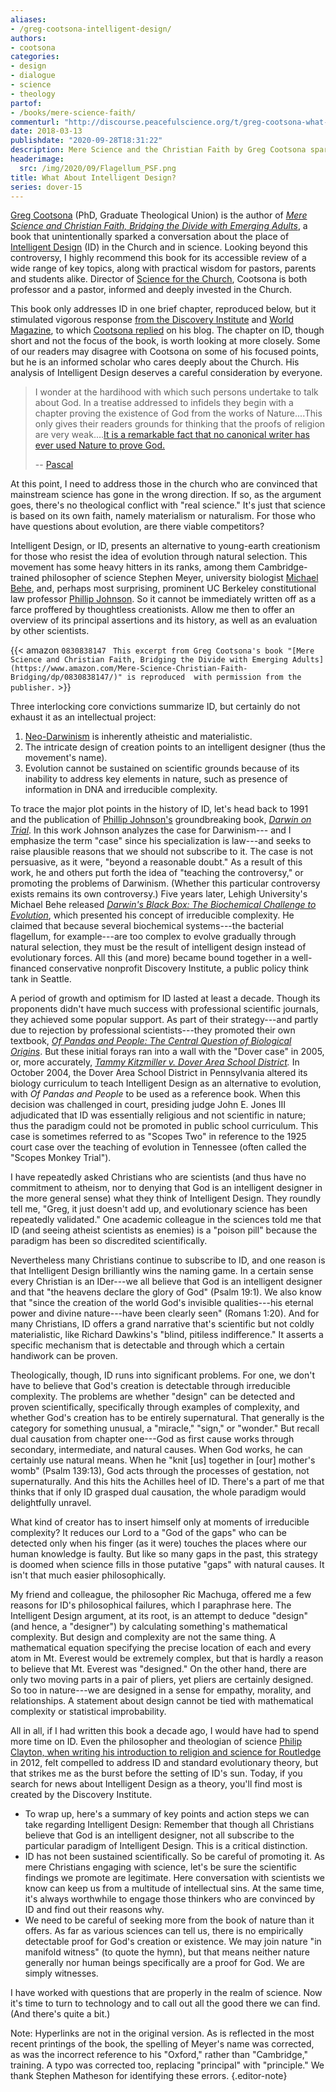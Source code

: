 ```yaml
---
aliases:
- /greg-cootsona-intelligent-design/
authors:
- cootsona
categories:
- design
- dialogue
- science
- theology
partof:
- /books/mere-science-faith/
commenturl: "http://discourse.peacefulscience.org/t/greg-cootsona-what-about-intelligent-design/11943"
date: 2018-03-13
publishdate: "2020-09-28T18:31:22"
description: Mere Science and the Christian Faith by Greg Cootsona sparked a conversation about Intelligent Design's place in science and in the Church.
headerimage:
  src: /img/2020/09/Flagellum_PSF.png
title: What About Intelligent Design?
series: dover-15
---
```


<div class="editor-note" >

[Greg Cootsona](https://www.csuchico.edu/corh/people/faculty/gregory-cootsona.shtml) (PhD, Graduate Theological Union) is the author of *[Mere Science and Christian Faith, Bridging the Divide with Emerging Adults](https://www.amazon.com/Mere-Science-Christian-Faith-Bridging/dp/0830838147/ref=sr_1_1?tag=swamidass-20)*, a book that unintentionally sparked a conversation about the place of [Intelligent Design](https://peacefulscience.org/garden-path/) (ID) in the Church and in science. Looking beyond this controversy, I highly recommend this book for its accessible review of a wide range of key topics, along with practical wisdom for pastors, parents and students alike. Director of [Science for the Church](https://scienceforthechurch.org/), Cootsona is both professor and a pastor, informed and deeply invested in the Church.


This book only addresses ID in one brief chapter, reproduced below, but it stimulated vigorous response [from the Discovery Institute](https://evolutionnews.org/2018/04/intervarsity-press-stumbles-with-sloppy-anti-id-book-by-biologos-advisor-greg-cootsona/) and [World](https://world.wng.org/2018/05/mere_distortion) [Magazine](https://evolutionnews.org/2018/06/mere-manipulation-using-c-s-lewis-to-pitch-evolution-to-christians/), to which [Cootsona replied](http://cootsona.blogspot.com/2018/04/the-state-of-conversation.html) on his blog. The chapter on ID, though short and not the focus of the book, is worth looking at more closely. Some of our readers may disagree with Cootsona on some of his focused points, but he is an informed scholar who cares deeply about the Church. His analysis of Intelligent Design deserves a careful consideration by everyone.

</div>



> I wonder at the hardihood with which such persons undertake to talk about God. In a treatise addressed to infidels they begin with a chapter proving the existence of God from the works of Nature....This only gives their readers grounds for thinking that the proofs of religion are very weak....[It is a remarkable fact that no canonical writer has ever used Nature to prove God.](https://peacefulscience.org/tour-pascal/)
>
> -- [Pascal](https://peacefulscience.org/tour-pascal/)


At this point, I need to address those in the church who are convinced that mainstream science has gone in the wrong direction. If so, as the argument goes, there's no theological conflict with "real science." It's just that science is based on its own faith, namely materialism or naturalism. For those who have questions about evolution, are there viable competitors? 

Intelligent Design, or ID, presents an alternative to young-earth creationism for those who resist the idea of evolution through natural selection. This movement has some heavy hitters in its ranks, among them Cambridge-trained philosopher of science Stephen Meyer, university biologist [Michael Behe](https://peacefulscience.org/agree-behe/), and, perhaps most surprising, prominent UC Berkeley constitutional law professor [Phillip Johnson](https://discourse.peacefulscience.org/t/philip-johnson-rip-nov-2-2019/8409). So it cannot be immediately written off as a farce proffered by thoughtless creationists. Allow me then to offer an overview of its principal assertions and its history, as well as an evaluation by other scientists. 

{{< amazon `0830838147` ` This excerpt from Greg Cootsona's book "[Mere Science and Christian Faith, Bridging the Divide with Emerging Adults](https://www.amazon.com/Mere-Science-Christian-Faith-Bridging/dp/0830838147/)" is reproduced  with permission from the publisher.` >}}

Three interlocking core convictions summarize ID, but certainly do not exhaust it as an intellectual project: 

1.  [Neo-Darwinism](https://peacefulscience.org/garden-path/) is inherently atheistic and materialistic. 
2.  The intricate design of creation points to an intelligent designer (thus the movement's name).
3.  Evolution cannot be sustained on scientific grounds because of its inability to address key elements in nature, such as presence of information in DNA and irreducible complexity.

To trace the major plot points in the history of ID, let's head back to 1991 and the publication of [Phillip Johnson's](https://discourse.peacefulscience.org/t/philip-johnson-rip-nov-2-2019/8409) groundbreaking book, *[Darwin on Trial](https://www.amazon.com/Darwin-Trial-Phillip-Johnson/dp/0830838317/ref=sr_1_3?tag=swamidass-20)*. In this work Johnson analyzes the case for Darwinism--- and I emphasize the term "case" since his specialization is law---and seeks to raise plausible reasons that we should not subscribe to it. The case is not persuasive, as it were, "beyond a reasonable doubt." As a result of this work, he and others put forth the idea of "teaching the controversy," or promoting the problems of Darwinism. (Whether this particular controversy exists remains its own controversy.) Five years later, Lehigh University's Michael Behe released *[Darwin's Black Box: The Biochemical Challenge to Evolution](https://www.amazon.com/Darwins-Black-Box-Biochemical-Challenge/dp/0743290313/ref=sr_1_3?tag=swamidass-20)*, which presented his concept of irreducible complexity. He claimed that because several biochemical systems---the bacterial flagellum, for example---are too complex to evolve gradually through natural selection, they must be the result of intelligent design instead of evolutionary forces. All this (and more) became bound together in a well-financed conservative nonprofit Discovery Institute, a public policy think tank in Seattle. 

A period of growth and optimism for ID lasted at least a decade. Though its proponents didn't have much success with professional scientific journals, they achieved some popular support. As part of their strategy---and partly due to rejection by professional scientists---they promoted their own textbook, *[Of Pandas and People: The Central Question of Biological Origins](https://en.wikipedia.org/wiki/Of_Pandas_and_People)*. But these initial forays ran into a wall with the "Dover case" in 2005, or, more accurately, *[Tammy Kitzmiller v. Dover Area School District](https://en.wikipedia.org/wiki/Kitzmiller_v._Dover_Area_School_District).* In October 2004, the Dover Area School District in Pennsylvania altered its biology curriculum to teach Intelligent Design as an alternative to evolution, with *Of Pandas and People* to be used as a reference book. When this decision was challenged in court, presiding judge John E. Jones III adjudicated that ID was essentially religious and not scientific in nature; thus the paradigm could not be promoted in public school curriculum. This case is sometimes referred to as "Scopes Two" in reference to the 1925 court case over the teaching of evolution in Tennessee (often called the "Scopes Monkey Trial"). 

I have repeatedly asked Christians who are scientists (and thus have no commitment to atheism, nor to denying that God is an intelligent designer in the more general sense) what they think of Intelligent Design. They roundly tell me, "Greg, it just doesn't add up, and evolutionary science has been repeatedly validated." One academic colleague in the sciences told me that ID (and seeing atheist scientists as enemies) is a "poison pill" because the paradigm has been so discredited scientifically. 

Nevertheless many Christians continue to subscribe to ID, and one reason is that Intelligent Design brilliantly wins the naming game. In a certain sense every Christian is an IDer---we all believe that God is an intelligent designer and that "the heavens declare the glory of God" (Psalm 19:1). We also know that "since the creation of the world God's invisible qualities---his eternal power and divine nature---have been clearly seen" (Romans 1:20). And for many Christians, ID offers a grand narrative that's scientific but not coldly materialistic, like Richard Dawkins's "blind, pitiless indifference." It asserts a specific mechanism that is detectable and through which a certain handiwork can be proven. 

Theologically, though, ID runs into significant problems. For one, we don't have to believe that God's creation is detectable through irreducible complexity. The problems are whether "design" can be detected and proven scientifically, specifically through examples of complexity, and whether God's creation has to be entirely supernatural. That generally is the category for something unusual, a "miracle," "sign," or "wonder." But recall dual causation from chapter one---God as first cause works through secondary, intermediate, and natural causes. When God works, he can certainly use natural means. When he "knit \[us\] together in \[our\] mother's womb" (Psalm 139:13), God acts through the processes of gestation, not supernaturally. And this hits the Achilles heel of ID. There's a part of me that thinks that if only ID grasped dual causation, the whole paradigm would delightfully unravel. 

What kind of creator has to insert himself only at moments of irreducible complexity? It reduces our Lord to a "God of the gaps" who can be detected only when his finger (as it were) touches the places where our human knowledge is faulty. But like so many gaps in the past, this strategy is doomed when science fills in those putative "gaps" with natural causes. It isn't that much easier philosophically.

My friend and colleague, the philosopher Ric Machuga, offered me a few reasons for ID's philosophical failures, which I paraphrase here. The Intelligent Design argument, at its root, is an attempt to deduce "design" (and hence, a "designer") by calculating something's mathematical complexity. But design and complexity are not the same thing. A mathematical equation specifying the precise location of each and every atom in Mt. Everest would be extremely complex, but that is hardly a reason to believe that Mt. Everest was "designed." On the other hand, there are only two moving parts in a pair of pliers, yet pliers are certainly designed. So too in nature---we are designed in a sense for empathy, morality, and relationships. A statement about design cannot be tied with mathematical complexity or statistical improbability. 

All in all, if I had written this book a decade ago, I would have had to spend more time on ID. Even the philosopher and theologian of science [Philip Clayton, when writing his introduction to religion and science for Routledge](https://www.amazon.com/Religion-Science-Basics-Philip-Clayton/dp/0415598567/tag=swamidass-20) in 2012, felt compelled to address ID and standard evolutionary theory, but that strikes me as the burst before the setting of ID's sun. Today, if you search for news about Intelligent Design as a theory, you'll find most is created by the Discovery Institute. 

-   To wrap up, here's a summary of key points and action steps we can take regarding Intelligent Design: Remember that though all Christians believe that God is an intelligent designer, not all subscribe to the particular paradigm of Intelligent Design. This is a critical distinction.
-   ID has not been sustained scientifically. So be careful of promoting it. As mere Christians engaging with science, let's be sure the scientific findings we promote are legitimate. Here conversation with scientists we know can keep us from a multitude of intellectual sins. At the same time, it's always worthwhile to engage those thinkers who are convinced by ID and find out their reasons why.
-   We need to be careful of seeking more from the book of nature than it offers. As far as various sciences can tell us, there is no empirically detectable proof for God's creation or existence. We may join nature "in manifold witness" (to quote the hymn), but that means neither nature generally nor human beings specifically are a proof for God. We are simply witnesses.

I have worked with questions that are properly in the realm of science. Now it's time to turn to technology and to call out all the good there we can find. (And there's quite a bit.)

Note: Hyperlinks are not in the original version. As is reflected in the most recent printings of the book, the spelling of Meyer's name was corrected, as was the incorrect reference to his "Oxford," rather than "Cambridge," training. A typo was corrected too, replacing "principal" with "principle." We thank Stephen Matheson for identifying these errors.
{.editor-note}